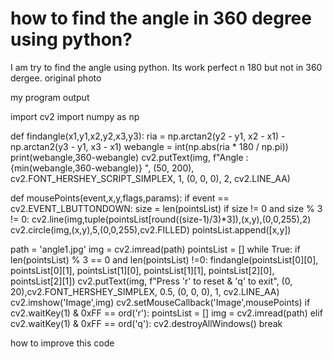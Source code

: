 
# how to find the angle in 360 degree using python?

I am try to find the angle using python. Its work perfect n 180  but not in 360 dergee.
original photo

my program output


import cv2
import numpy as np

def findangle(x1,y1,x2,y2,x3,y3):
    ria = np.arctan2(y2 - y1, x2 - x1) - np.arctan2(y3 - y1, x3 - x1)
    webangle = int(np.abs(ria * 180 / np.pi))
    print(webangle,360-webangle)
    cv2.putText(img, f"Angle : {min(webangle,360-webangle)} ", (50, 200),
                cv2.FONT_HERSHEY_SCRIPT_SIMPLEX, 1, (0, 0, 0), 2, cv2.LINE_AA)

def mousePoints(event,x,y,flags,params):
    if event == cv2.EVENT_LBUTTONDOWN:
        size = len(pointsList)
        if size != 0 and size % 3 != 0:
            cv2.line(img,tuple(pointsList[round((size-1)/3)*3]),(x,y),(0,0,255),2)
        cv2.circle(img,(x,y),5,(0,0,255),cv2.FILLED)
        pointsList.append([x,y])

path = 'angle1.jpg'
img = cv2.imread(path)
pointsList = []
while True:
    if len(pointsList) % 3 == 0 and len(pointsList) !=0:
        findangle(pointsList[0][0], pointsList[0][1], pointsList[1][0], pointsList[1][1], pointsList[2][0],
                  pointsList[2][1])
    cv2.putText(img, f"Press 'r' to reset & 'q' to exit", (0, 20),cv2.FONT_HERSHEY_SIMPLEX, 0.5, (0, 0, 0), 1, cv2.LINE_AA)
    cv2.imshow('Image',img)
    cv2.setMouseCallback('Image',mousePoints)
    if cv2.waitKey(1) & 0xFF == ord('r'):
        pointsList = []
        img = cv2.imread(path)
    elif cv2.waitKey(1) & 0xFF == ord('q'):
        cv2.destroyAllWindows()
        break

how to improve this code

        